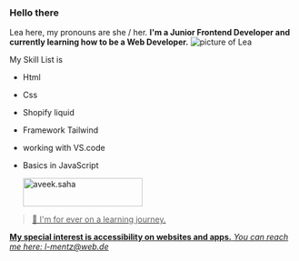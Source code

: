 ### Hello there 


Lea here, my pronouns are she / her.
**I'm a Junior Frontend Developer and currently learning how to be a Web Developer.**
	![picture of Lea](https://i.ytimg.com/vi/SNggmeilXDQ/maxresdefault.jpg)
 
My Skill List is
- Html
- Css
- Shopify liquid
- Framework Tailwind
- working with VS.code
- Basics in JavaScript 


  <a href="https://www.buymeacoffee.com/aveek.saha"> <img align="center" src="https://cdn.buymeacoffee.com/buttons/v2/default-orange.png" height="50" width="210" alt="aveek.saha" />


> 🚀 I'm for ever on a learning journey. 


**My special interest is accessibility on websites and apps.** 
*You can reach me here: l-mentz@web.de*
